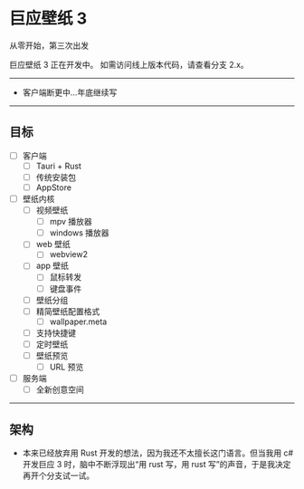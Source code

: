 # 巨应壁纸 3

从零开始，第三次出发

巨应壁纸 3 正在开发中。
如需访问线上版本代码，请查看分支 2.x。

---

- 客户端断更中...年底继续写

---

## 目标

- [ ] 客户端
  - [ ] Tauri + Rust
  - [ ] 传统安装包
  - [ ] AppStore
- [ ] 壁纸内核
  - [ ] 视频壁纸
    - [ ] mpv 播放器
    - [ ] windows 播放器
  - [ ] web 壁纸
    - [ ] webview2
  - [ ] app 壁纸
    - [ ] 鼠标转发
    - [ ] 键盘事件
  - [ ] 壁纸分组
  - [ ] 精简壁纸配置格式
    - [ ] wallpaper.meta
  - [ ] 支持快捷键
  - [ ] 定时壁纸
  - [ ] 壁纸预览
    - [ ] URL 预览
- [ ] 服务端
  - [ ] 全新创意空间

---

## 架构

- 本来已经放弃用 Rust 开发的想法，因为我还不太擅长这门语言。但当我用 c#开发巨应 3 时，脑中不断浮现出“用 rust 写，用 rust 写”的声音，于是我决定再开个分支试一试。
